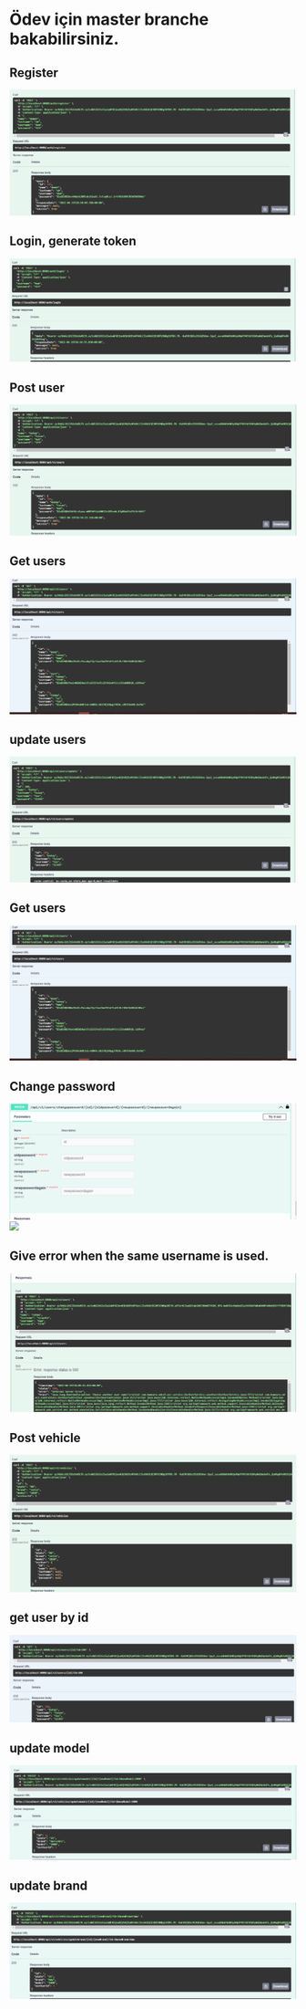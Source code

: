 # Ödev için master branche bakabilirsiniz.
## Register 
![](screenshots/register.png)

## Login, generate token
![](screenshots/token.png)

## Post user
![](screenshots/postuser.png)

## Get users
![](screenshots/getusers.png)

## update users
![](screenshots/updateuser.png)

## Get users
![](screenshots/getusers.png)

## Change password
![](screenshots/changepassword1.PNG)
![](screenshots/ı.PNG)

## Give error when the same username is used.
![](screenshots/chooseanother.PNG)

## Post vehicle
![](screenshots/addvehicle.PNG)

## get user by id
![](screenshots/getuserbyid.png)

## update model
![](screenshots/updatemodel.PNG)

## update brand
![](screenshots/updatebrand.png)

